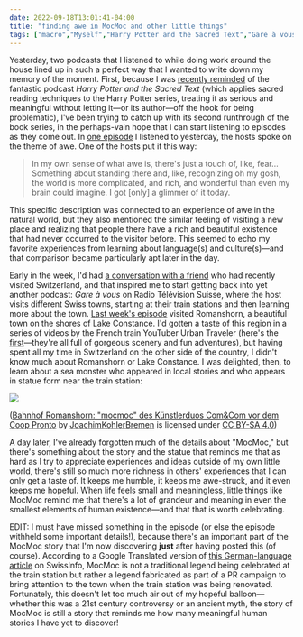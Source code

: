 ```yaml
---
date: 2022-09-18T13:01:41-04:00
title: "finding awe in MocMoc and other little things"
tags: ["macro","Myself","Harry Potter and the Sacred Text","Gare à vous","Radio Télévision Suisse","Vanessa Zoltan","awe","hope","existential dread","YouTube","trains","Urban Traveler","MocMoc"]
---
```

Yesterday, two podcasts that I listened to while doing work around the house lined up in such a perfect way that I wanted to write down my memory of the moment. First, because I was [recently reminded](https://spencergreenhalgh.com/communities/sticking-with-the-book-of-mormon/) of the fantastic podcast *Harry Potter and the Sacred Text* (which applies sacred reading techniques to the Harry Potter series, treating it as serious and meaningful without letting it—or its author—off the hook for being problematic), I've been trying to catch up with its second runthrough of the book series, in the perhaps-vain hope that I can start listening to episodes as they come out. In [one episode](https://play.acast.com/s/harrypottersacredtext/awe-diagonalley-book1-chapter5-) I listened to yesterday, the hosts spoke on the theme of awe. One of the hosts put it this way: 

> In my own sense of what awe is, there's just a touch of, like, fear... Something about standing there and, like, recognizing oh my gosh, the world is more complicated, and rich, and wonderful than even my brain could imagine. I got [only] a glimmer of it today.

This specific description was connected to an experience of awe in the natural world, but they also mentioned the similar feeling of visiting a new place and realizing that people there have a rich and beautiful existence that had never occurred to the visitor before. This seemed to echo my favorite experiences from learning about language(s) and culture(s)—and that comparison became particularly apt later in the day.

Early in the week, I'd had [a conversation with a friend](https://spencergreenhalgh.com/myself/2022-09-17-gr%C3%A2ce-%C3%A0/) who had recently visited Switzerland, and that inspired me to start getting back into yet another podcast: *Gare à vous* on Radio Télévision Suisse, where the host visits different Swiss towns, starting at their train stations and then learning more about the town. [Last week's episode](https://www.rts.ch/audio-podcast/2022/audio/mic-mac-a-mocmocstadt-25852267.html) visited Romanshorn, a beautiful town on the shores of Lake Constance. I'd gotten a taste of this region in a series of videos by the French train YouTuber Urban Traveler (here's the [first](https://www.youtube.com/watch?v=cNpBW8evu1s)—they're all full of gorgeous scenery and fun adventures), but having spent all my time in Switzerland on the other side of the country, I didn't know much about Romanshorn or Lake Constance. I was delighted, then, to learn about a sea monster who appeared in local stories and who appears in statue form near the train station:

![](https://upload.wikimedia.org/wikipedia/commons/thumb/3/33/Mocmoc_vor_und_Coop_Pronto_im_Bahnhof_Romanshorn.jpg/800px-Mocmoc_vor_und_Coop_Pronto_im_Bahnhof_Romanshorn.jpg)

([Bahnhof Romanshorn: "mocmoc" des Künstlerduos Com&Com vor dem Coop Pronto](https://commons.wikimedia.org/wiki/File:Mocmoc_vor_und_Coop_Pronto_im_Bahnhof_Romanshorn.jpg?uselang=fr) by [JoachimKohlerBremen](https://commons.wikimedia.org/wiki/User:JoachimKohler-HB) is licensed under [CC BY-SA 4.0](https://creativecommons.org/licenses/by-sa/4.0/))

A day later, I've already forgotten much of the details about "MocMoc," but there's something about the story and the statue that reminds me that as hard as I try to appreciate experiences and ideas outside of my own little world, there's still so much more richness in others' experiences that I can only get a taste of. It keeps me humble, it keeps me awe-struck, and it even keeps me hopeful. When life feels small and meaningless, little things like MocMoc remind me that there's a lot of grandeur and meaning in even the smallest elements of human existence—and that that is worth celebrating.

EDIT: I must have missed something in the episode (or else the episode withheld some important details!), because there's an important part of the MocMoc story that I'm now discovering **just** after having posted this (of course). According to a Google Translated version of [this German-language article](https://www.swissinfo.ch/ger/die-mocmoc-statue-blieb--wo-sie-ist/45902072) on SwissInfo, MocMoc is not a traditional legend being celebrated at the train station but rather a legend fabricated as part of a PR campaign to bring attention to the town when the train station was being renovated. Fortunately, this doesn't let too much air out of my hopeful balloon—whether this was a 21st century controversy or an ancient myth, the story of MocMoc is still a story that reminds me how many meaningful human stories I have yet to discover!